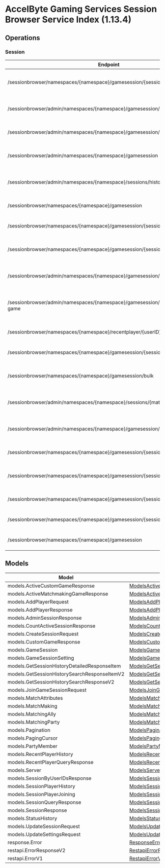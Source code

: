 [//]: # (<< Code generated. DO NOT EDIT!)

[//]: # (<< template file: ags_py_codegen)

# AccelByte Gaming Services Session Browser Service Index (1.13.4)


## Operations

### Session
| Endpoint | Method | ID | Deprecated | Class | Wrapper | Example |
|---|---|---|---|---|---|---|
| /sessionbrowser/namespaces/{namespace}/gamesession/{sessionID}/player | POST | AddPlayerToSession | `false` | [AddPlayerToSession](../../src/sessionbrowser/accelbyte_py_sdk/api/sessionbrowser/operations/session/add_player_to_session.py) | [add_player_to_session](../../src/sessionbrowser/accelbyte_py_sdk/api/sessionbrowser/wrappers/_session.py) | [accelbyte_py_sdk_cli sessionbrowser-add-player-to-session](../../samples/cli/accelbyte_py_sdk_cli/sessionbrowser/_add_player_to_session.py) |
| /sessionbrowser/admin/namespaces/{namespace}/gamesession/{sessionID} | DELETE | AdminDeleteSession | `false` | [AdminDeleteSession](../../src/sessionbrowser/accelbyte_py_sdk/api/sessionbrowser/operations/session/admin_delete_session.py) | [admin_delete_session](../../src/sessionbrowser/accelbyte_py_sdk/api/sessionbrowser/wrappers/_session.py) | [accelbyte_py_sdk_cli sessionbrowser-admin-delete-session](../../samples/cli/accelbyte_py_sdk_cli/sessionbrowser/_admin_delete_session.py) |
| /sessionbrowser/admin/namespaces/{namespace}/gamesession/{sessionID} | GET | AdminGetSession | `false` | [AdminGetSession](../../src/sessionbrowser/accelbyte_py_sdk/api/sessionbrowser/operations/session/admin_get_session.py) | [admin_get_session](../../src/sessionbrowser/accelbyte_py_sdk/api/sessionbrowser/wrappers/_session.py) | [accelbyte_py_sdk_cli sessionbrowser-admin-get-session](../../samples/cli/accelbyte_py_sdk_cli/sessionbrowser/_admin_get_session.py) |
| /sessionbrowser/admin/namespaces/{namespace}/gamesession | GET | AdminQuerySession | `false` | [AdminQuerySession](../../src/sessionbrowser/accelbyte_py_sdk/api/sessionbrowser/operations/session/admin_query_session.py) | [admin_query_session](../../src/sessionbrowser/accelbyte_py_sdk/api/sessionbrowser/wrappers/_session.py) | [accelbyte_py_sdk_cli sessionbrowser-admin-query-session](../../samples/cli/accelbyte_py_sdk_cli/sessionbrowser/_admin_query_session.py) |
| /sessionbrowser/admin/namespaces/{namespace}/sessions/history/search | GET | AdminSearchSessionsV2 | `false` | [AdminSearchSessionsV2](../../src/sessionbrowser/accelbyte_py_sdk/api/sessionbrowser/operations/session/admin_search_sessions_v2.py) | [admin_search_sessions_v2](../../src/sessionbrowser/accelbyte_py_sdk/api/sessionbrowser/wrappers/_session.py) | [accelbyte_py_sdk_cli sessionbrowser-admin-search-sessions-v2](../../samples/cli/accelbyte_py_sdk_cli/sessionbrowser/_admin_search_sessions_v2.py) |
| /sessionbrowser/namespaces/{namespace}/gamesession | POST | CreateSession | `false` | [CreateSession](../../src/sessionbrowser/accelbyte_py_sdk/api/sessionbrowser/operations/session/create_session.py) | [create_session](../../src/sessionbrowser/accelbyte_py_sdk/api/sessionbrowser/wrappers/_session.py) | [accelbyte_py_sdk_cli sessionbrowser-create-session](../../samples/cli/accelbyte_py_sdk_cli/sessionbrowser/_create_session.py) |
| /sessionbrowser/namespaces/{namespace}/gamesession/{sessionID} | DELETE | DeleteSession | `false` | [DeleteSession](../../src/sessionbrowser/accelbyte_py_sdk/api/sessionbrowser/operations/session/delete_session.py) | [delete_session](../../src/sessionbrowser/accelbyte_py_sdk/api/sessionbrowser/wrappers/_session.py) | [accelbyte_py_sdk_cli sessionbrowser-delete-session](../../samples/cli/accelbyte_py_sdk_cli/sessionbrowser/_delete_session.py) |
| /sessionbrowser/namespaces/{namespace}/gamesession/{sessionID}/localds | DELETE | DeleteSessionLocalDS | `false` | [DeleteSessionLocalDS](../../src/sessionbrowser/accelbyte_py_sdk/api/sessionbrowser/operations/session/delete_session_local_ds.py) | [delete_session_local_ds](../../src/sessionbrowser/accelbyte_py_sdk/api/sessionbrowser/wrappers/_session.py) | [accelbyte_py_sdk_cli sessionbrowser-delete-session-local-ds](../../samples/cli/accelbyte_py_sdk_cli/sessionbrowser/_delete_session_local_ds.py) |
| /sessionbrowser/admin/namespaces/{namespace}/gamesession/active/custom-game | GET | GetActiveCustomGameSessions | `false` | [GetActiveCustomGameSessions](../../src/sessionbrowser/accelbyte_py_sdk/api/sessionbrowser/operations/session/get_active_custom_game__cd6755.py) | [get_active_custom_game_sessions](../../src/sessionbrowser/accelbyte_py_sdk/api/sessionbrowser/wrappers/_session.py) | [accelbyte_py_sdk_cli sessionbrowser-get-active-custom-game-sessions](../../samples/cli/accelbyte_py_sdk_cli/sessionbrowser/_get_active_custom_game_sessions.py) |
| /sessionbrowser/admin/namespaces/{namespace}/gamesession/active/matchmaking-game | GET | GetActiveMatchmakingGameSessions | `false` | [GetActiveMatchmakingGameSessions](../../src/sessionbrowser/accelbyte_py_sdk/api/sessionbrowser/operations/session/get_active_matchmaking__0b8050.py) | [get_active_matchmaking_game_sessions](../../src/sessionbrowser/accelbyte_py_sdk/api/sessionbrowser/wrappers/_session.py) | [accelbyte_py_sdk_cli sessionbrowser-get-active-matchmaking-game-sessions](../../samples/cli/accelbyte_py_sdk_cli/sessionbrowser/_get_active_matchmaking_game_sessions.py) |
| /sessionbrowser/namespaces/{namespace}/recentplayer/{userID} | GET | GetRecentPlayer | `false` | [GetRecentPlayer](../../src/sessionbrowser/accelbyte_py_sdk/api/sessionbrowser/operations/session/get_recent_player.py) | [get_recent_player](../../src/sessionbrowser/accelbyte_py_sdk/api/sessionbrowser/wrappers/_session.py) | [accelbyte_py_sdk_cli sessionbrowser-get-recent-player](../../samples/cli/accelbyte_py_sdk_cli/sessionbrowser/_get_recent_player.py) |
| /sessionbrowser/namespaces/{namespace}/gamesession/{sessionID} | GET | GetSession | `false` | [GetSession](../../src/sessionbrowser/accelbyte_py_sdk/api/sessionbrowser/operations/session/get_session.py) | [get_session](../../src/sessionbrowser/accelbyte_py_sdk/api/sessionbrowser/wrappers/_session.py) | [accelbyte_py_sdk_cli sessionbrowser-get-session](../../samples/cli/accelbyte_py_sdk_cli/sessionbrowser/_get_session.py) |
| /sessionbrowser/namespaces/{namespace}/gamesession/bulk | GET | GetSessionByUserIDs | `false` | [GetSessionByUserIDs](../../src/sessionbrowser/accelbyte_py_sdk/api/sessionbrowser/operations/session/get_session_by_user_i_ds.py) | [get_session_by_user_i_ds](../../src/sessionbrowser/accelbyte_py_sdk/api/sessionbrowser/wrappers/_session.py) | [accelbyte_py_sdk_cli sessionbrowser-get-session-by-user-i-ds](../../samples/cli/accelbyte_py_sdk_cli/sessionbrowser/_get_session_by_user_i_ds.py) |
| /sessionbrowser/admin/namespaces/{namespace}/sessions/{matchID}/history/detailed | GET | GetSessionHistoryDetailed | `false` | [GetSessionHistoryDetailed](../../src/sessionbrowser/accelbyte_py_sdk/api/sessionbrowser/operations/session/get_session_history_detailed.py) | [get_session_history_detailed](../../src/sessionbrowser/accelbyte_py_sdk/api/sessionbrowser/wrappers/_session.py) | [accelbyte_py_sdk_cli sessionbrowser-get-session-history-detailed](../../samples/cli/accelbyte_py_sdk_cli/sessionbrowser/_get_session_history_detailed.py) |
| /sessionbrowser/admin/namespaces/{namespace}/gamesession/active/count | GET | GetTotalActiveSession | `false` | [GetTotalActiveSession](../../src/sessionbrowser/accelbyte_py_sdk/api/sessionbrowser/operations/session/get_total_active_session.py) | [get_total_active_session](../../src/sessionbrowser/accelbyte_py_sdk/api/sessionbrowser/wrappers/_session.py) | [accelbyte_py_sdk_cli sessionbrowser-get-total-active-session](../../samples/cli/accelbyte_py_sdk_cli/sessionbrowser/_get_total_active_session.py) |
| /sessionbrowser/namespaces/{namespace}/gamesession/{sessionID}/join | POST | JoinSession | `false` | [JoinSession](../../src/sessionbrowser/accelbyte_py_sdk/api/sessionbrowser/operations/session/join_session.py) | [join_session](../../src/sessionbrowser/accelbyte_py_sdk/api/sessionbrowser/wrappers/_session.py) | [accelbyte_py_sdk_cli sessionbrowser-join-session](../../samples/cli/accelbyte_py_sdk_cli/sessionbrowser/_join_session.py) |
| /sessionbrowser/namespaces/{namespace}/gamesession/{sessionID}/player/{userID} | DELETE | RemovePlayerFromSession | `false` | [RemovePlayerFromSession](../../src/sessionbrowser/accelbyte_py_sdk/api/sessionbrowser/operations/session/remove_player_from_session.py) | [remove_player_from_session](../../src/sessionbrowser/accelbyte_py_sdk/api/sessionbrowser/wrappers/_session.py) | [accelbyte_py_sdk_cli sessionbrowser-remove-player-from-session](../../samples/cli/accelbyte_py_sdk_cli/sessionbrowser/_remove_player_from_session.py) |
| /sessionbrowser/namespaces/{namespace}/gamesession/{sessionID} | PUT | UpdateSession | `false` | [UpdateSession](../../src/sessionbrowser/accelbyte_py_sdk/api/sessionbrowser/operations/session/update_session.py) | [update_session](../../src/sessionbrowser/accelbyte_py_sdk/api/sessionbrowser/wrappers/_session.py) | [accelbyte_py_sdk_cli sessionbrowser-update-session](../../samples/cli/accelbyte_py_sdk_cli/sessionbrowser/_update_session.py) |
| /sessionbrowser/namespaces/{namespace}/gamesession/{sessionID}/settings | PUT | UpdateSettings | `false` | [UpdateSettings](../../src/sessionbrowser/accelbyte_py_sdk/api/sessionbrowser/operations/session/update_settings.py) | [update_settings](../../src/sessionbrowser/accelbyte_py_sdk/api/sessionbrowser/wrappers/_session.py) | [accelbyte_py_sdk_cli sessionbrowser-update-settings](../../samples/cli/accelbyte_py_sdk_cli/sessionbrowser/_update_settings.py) |
| /sessionbrowser/namespaces/{namespace}/gamesession | GET | UserQuerySession | `false` | [UserQuerySession](../../src/sessionbrowser/accelbyte_py_sdk/api/sessionbrowser/operations/session/user_query_session.py) | [user_query_session](../../src/sessionbrowser/accelbyte_py_sdk/api/sessionbrowser/wrappers/_session.py) | [accelbyte_py_sdk_cli sessionbrowser-user-query-session](../../samples/cli/accelbyte_py_sdk_cli/sessionbrowser/_user_query_session.py) |


## Models
| Model | Class |
|---|---|
| models.ActiveCustomGameResponse | [ModelsActiveCustomGameResponse](../../src/sessionbrowser/accelbyte_py_sdk/api/sessionbrowser/models/models_active_custom_game_response.py) |
| models.ActiveMatchmakingGameResponse | [ModelsActiveMatchmakingGameResponse](../../src/sessionbrowser/accelbyte_py_sdk/api/sessionbrowser/models/models_active_matchmaking_game_response.py) |
| models.AddPlayerRequest | [ModelsAddPlayerRequest](../../src/sessionbrowser/accelbyte_py_sdk/api/sessionbrowser/models/models_add_player_request.py) |
| models.AddPlayerResponse | [ModelsAddPlayerResponse](../../src/sessionbrowser/accelbyte_py_sdk/api/sessionbrowser/models/models_add_player_response.py) |
| models.AdminSessionResponse | [ModelsAdminSessionResponse](../../src/sessionbrowser/accelbyte_py_sdk/api/sessionbrowser/models/models_admin_session_response.py) |
| models.CountActiveSessionResponse | [ModelsCountActiveSessionResponse](../../src/sessionbrowser/accelbyte_py_sdk/api/sessionbrowser/models/models_count_active_session_response.py) |
| models.CreateSessionRequest | [ModelsCreateSessionRequest](../../src/sessionbrowser/accelbyte_py_sdk/api/sessionbrowser/models/models_create_session_request.py) |
| models.CustomGameResponse | [ModelsCustomGameResponse](../../src/sessionbrowser/accelbyte_py_sdk/api/sessionbrowser/models/models_custom_game_response.py) |
| models.GameSession | [ModelsGameSession](../../src/sessionbrowser/accelbyte_py_sdk/api/sessionbrowser/models/models_game_session.py) |
| models.GameSessionSetting | [ModelsGameSessionSetting](../../src/sessionbrowser/accelbyte_py_sdk/api/sessionbrowser/models/models_game_session_setting.py) |
| models.GetSessionHistoryDetailedResponseItem | [ModelsGetSessionHistoryDetailedResponseItem](../../src/sessionbrowser/accelbyte_py_sdk/api/sessionbrowser/models/models_get_session_history_detailed_response_item.py) |
| models.GetSessionHistorySearchResponseItemV2 | [ModelsGetSessionHistorySearchResponseItemV2](../../src/sessionbrowser/accelbyte_py_sdk/api/sessionbrowser/models/models_get_session_history_search_response_item_v2.py) |
| models.GetSessionHistorySearchResponseV2 | [ModelsGetSessionHistorySearchResponseV2](../../src/sessionbrowser/accelbyte_py_sdk/api/sessionbrowser/models/models_get_session_history_search_response_v2.py) |
| models.JoinGameSessionRequest | [ModelsJoinGameSessionRequest](../../src/sessionbrowser/accelbyte_py_sdk/api/sessionbrowser/models/models_join_game_session_request.py) |
| models.MatchAttributes | [ModelsMatchAttributes](../../src/sessionbrowser/accelbyte_py_sdk/api/sessionbrowser/models/models_match_attributes.py) |
| models.MatchMaking | [ModelsMatchMaking](../../src/sessionbrowser/accelbyte_py_sdk/api/sessionbrowser/models/models_match_making.py) |
| models.MatchingAlly | [ModelsMatchingAlly](../../src/sessionbrowser/accelbyte_py_sdk/api/sessionbrowser/models/models_matching_ally.py) |
| models.MatchingParty | [ModelsMatchingParty](../../src/sessionbrowser/accelbyte_py_sdk/api/sessionbrowser/models/models_matching_party.py) |
| models.Pagination | [ModelsPagination](../../src/sessionbrowser/accelbyte_py_sdk/api/sessionbrowser/models/models_pagination.py) |
| models.PagingCursor | [ModelsPagingCursor](../../src/sessionbrowser/accelbyte_py_sdk/api/sessionbrowser/models/models_paging_cursor.py) |
| models.PartyMember | [ModelsPartyMember](../../src/sessionbrowser/accelbyte_py_sdk/api/sessionbrowser/models/models_party_member.py) |
| models.RecentPlayerHistory | [ModelsRecentPlayerHistory](../../src/sessionbrowser/accelbyte_py_sdk/api/sessionbrowser/models/models_recent_player_history.py) |
| models.RecentPlayerQueryResponse | [ModelsRecentPlayerQueryResponse](../../src/sessionbrowser/accelbyte_py_sdk/api/sessionbrowser/models/models_recent_player_query_response.py) |
| models.Server | [ModelsServer](../../src/sessionbrowser/accelbyte_py_sdk/api/sessionbrowser/models/models_server.py) |
| models.SessionByUserIDsResponse | [ModelsSessionByUserIDsResponse](../../src/sessionbrowser/accelbyte_py_sdk/api/sessionbrowser/models/models_session_by_user_i_ds_response.py) |
| models.SessionPlayerHistory | [ModelsSessionPlayerHistory](../../src/sessionbrowser/accelbyte_py_sdk/api/sessionbrowser/models/models_session_player_history.py) |
| models.SessionPlayerJoining | [ModelsSessionPlayerJoining](../../src/sessionbrowser/accelbyte_py_sdk/api/sessionbrowser/models/models_session_player_joining.py) |
| models.SessionQueryResponse | [ModelsSessionQueryResponse](../../src/sessionbrowser/accelbyte_py_sdk/api/sessionbrowser/models/models_session_query_response.py) |
| models.SessionResponse | [ModelsSessionResponse](../../src/sessionbrowser/accelbyte_py_sdk/api/sessionbrowser/models/models_session_response.py) |
| models.StatusHistory | [ModelsStatusHistory](../../src/sessionbrowser/accelbyte_py_sdk/api/sessionbrowser/models/models_status_history.py) |
| models.UpdateSessionRequest | [ModelsUpdateSessionRequest](../../src/sessionbrowser/accelbyte_py_sdk/api/sessionbrowser/models/models_update_session_request.py) |
| models.UpdateSettingsRequest | [ModelsUpdateSettingsRequest](../../src/sessionbrowser/accelbyte_py_sdk/api/sessionbrowser/models/models_update_settings_request.py) |
| response.Error | [ResponseError](../../src/sessionbrowser/accelbyte_py_sdk/api/sessionbrowser/models/response_error.py) |
| restapi.ErrorResponseV2 | [RestapiErrorResponseV2](../../src/sessionbrowser/accelbyte_py_sdk/api/sessionbrowser/models/restapi_error_response_v2.py) |
| restapi.ErrorV1 | [RestapiErrorV1](../../src/sessionbrowser/accelbyte_py_sdk/api/sessionbrowser/models/restapi_error_v1.py) |
